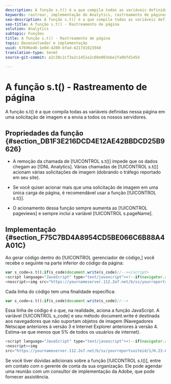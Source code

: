 ```yaml
---
description: A função s.t() é a que compila todas as variáveis definidas nessa página em uma solicitação de imagem e a envia a todos os nossos servidores.
keywords: rastrear, implementação do Analytics, rastreamento de páginas, rastrear página
seo-description: A função s.t() é a que compila todas as variáveis definidas nessa página em uma solicitação de imagem e a envia a todos os nossos servidores.
seo-title: A função s.t() - Rastreamento de página
solution: Analytics
subtopic: Funções
title: A função s.t() - Rastreamento de página
topic: Desenvolvedor e implementação
uuid: 67696e46-1e0d-4200-bfad-4217d1023948
translation-type: tm+mt
source-git-commit: a2c38c2cf3a2c1451e2c60e003ebe1fa9bfd145d

---
```



# A função s.t() - Rastreamento de página

A função s.t() é a que compila todas as variáveis definidas nessa página em uma solicitação de imagem e a envia a todos os nossos servidores.

## Propriedades da função {#section_DB1F3E216DCD4E12AE42BBDCD25B9626}

* A remoção da chamada de [!UICONTROL s.t()] impede que os dados chegam ao [!DNL Analytics]. Várias chamadas de [!UICONTROL s.t()] acionam várias solicitações de imagem (dobrando o tráfego reportado em seu site).

* Se você quiser acionar mais que uma solicitação de imagem em uma única carga de página, é recomendável usar a função [!UICONTROL s.t()].
* O acionamento dessa função sempre aumenta as [!UICONTROL pageviews] e sempre inclui a variável [!UICONTROL s.pageName].

## Implementação {#section_F75C7BD4A8954CD5BE066C6B88A4A01C}

Ao gerar código dentro do [!UICONTROL gerenciador de código,] você recebe o seguinte na parte inferior do código da página:

```js
var s_code=s.t();if(s_code)document.write(s_code)//--></script> 
<script language="JavaScript" type="text/javascript"><!--if(navigator.appVersion.indexOf('MSIE')>=0)document.write(unescape('%3C')+'\!-'+'-')//--></script> 
<noscript><img src="https://yournameserver.112.2o7.net/b/ss/yourreportsuiteid/1/H.23.6--NS/0" height="1" width="1" border="0" alt="" /></noscript> 
```

Cada linha do código tem uma finalidade específica:

```js
var s_code=s.t();if(s_code)document.write(s_code)//-->
```

Essa linha de código é o que, na realidade, aciona a função JavaScript. A variável [!UICONTROL s_code] e seu método document.write é destinada aos navegadores que não suportam objetos de imagem (Navegadores Netscape anteriores à versão 3 e Internet Explorer anteriores à versão 4. Estima-se que menos que 5% de todos os usuários de internet).

```js
<script language="JavaScript" type="text/javascript"><!--if(navigator.appVersion.indexOf('MSIE')>=0)document.write(unescape('%3C')+'\!-'+'-')//--></script> 
<noscript><img  
src="https://yournameserver.112.2o7.net/b/ss/yourreportsuiteid/1/H.23.6--NS/0" height="1" width="1" border="0" alt="" />
```

Se você tiver dúvidas adicionais sobre a função [!UICONTROL s.t()], entre em contato com o gerente de conta da sua organização. Ele pode agendar uma reunião com um consultor de implementação da Adobe, que pode fornecer assistência.
